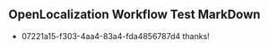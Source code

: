 ## OpenLocalization Workflow Test MarkDown
* 07221a15-f303-4aa4-83a4-fda4856787d4 thanks!

<!--HONumber=Jul16_HO4-->


